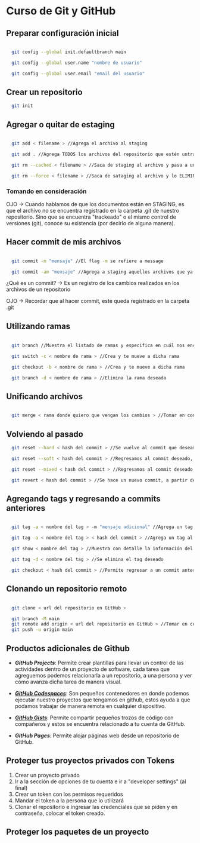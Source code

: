 # Curso de Git y GitHub

## Preparar configuración inicial

```bash

  git config --global init.defaultbranch main

  git config --global user.name "nombre de usuario"

  git config --global user.email "email del usuario"

```

## Crear un repositorio

```bash
  git init
```

## Agregar o quitar de estaging

```bash

  git add < filename > //Agrega el archivo al staging

  git add . //Agrega TODOS los archivos del repositorio que estén untracked a staging

  git rm --cached < filename > //Saca de staging al archivo y pasa a untracked

  git rm --force < filename > //Saca de sataging al archivo y lo ELIMINA

```

### Tomando en consideración

OJO -> Cuando hablamos de que los documentos están en STAGING, es que el archivo no se encuentra registrado en la carpeta .git de nuestro repositorio. Sino que se encuentra "trackeado" o el mismo control de versiones (git), conoce su existencia (por decirlo de alguna manera).

## Hacer commit de mis archivos

```bash

  git commit -m "mensaje" //El flag -m se refiere a message

  git commit -am "mensaje" //Agrega a staging aquellos archivos que ya estaban creados y se les hicieron cambios. Sin embargo, no agregan archivos recién creados a staging, se debe usar "git add"

```

¿Qué es un commit? -> Es un registro de los cambios realizados en los archivos de un repositorio

OJO -> Recordar que al hacer commit, este queda registrado en la carpeta .git

## Utilizando ramas

```bash
  
  git branch //Muestra el listado de ramas y especifica en cuál nos encontramos actualmente

  git switch -c < nombre de rama > //Crea y te mueve a dicha rama

  git checkout -b < nombre de rama > //Crea y te mueve a dicha rama

  git branch -d < nombre de rama > //Elimina la rama deseada

```

## Unificando archivos

```bash

  git merge < rama donde quiero que vengan los cambios > //Tomar en consideración que debemos de estar seguros de que la rama en la que nos encontremos, es la rama principal de nuestro proyecto o una rama a la que deseemos obtener los cambios de la otra rama

```

## Volviendo al pasado

```bash
  git reset --hard < hash del commit > //Se vuelve al commit que deseamos, al usar el flag "hard", los archivos de los nuevos commits se pierden.

  git reset --soft < hash del commit > //Regresamos al commit deseado, sin embargo, no se pierden los archivos nuevos creados o modificados.

  git reset --mixed < hash del commit > //Regresamos al commit deseado, sin embargo, los archivos nuevos creados hasta ese commit se toman como fuera del area de staging

  git revert < hash del commit > //Se hace un nuevo commit, a partir del hash de un commit anterior
```

## Agregando tags y regresando a commits anteriores

```bash

  git tag -a < nombre del tag > -m "mensaje adicional" //Agrega un tag al commit actual

  git tag -a < nombre del tag > < hash del commit > //Agrega un tag al commit deseado

  git show < nombre del tag > //Muestra con detalle la información del commit al que se le agregó dicho tag

  git tag -d < nombre del tag > //Se elimina el tag deseado

  git checkout < hash del commit > //Permite regresar a un commit anterior

```

## Clonando un repositorio remoto

```bash

  git clone < url del repositorio en GitHub >

  git branch -M main
  git remote add origin < url del repositorio en GitHub > //Tomar en consideración que esta manera se debe de hacer cuando el repositorio está vacío y ya exista en local
  git push -u origin main

```

## Productos adicionales de Github

* ***GitHub Projects***: Permite crear plantillas para llevar un control de las actividades dentro de un proyecto de software, cada tarea que agreguemos podemos relacionarla a un repositorio, a una persona y ver cómo avanza dicha tarea de manera visual.

* ***[GitHub Codespaces](https://github.com/codespaces/new)***: Son pequeños contenedores en donde podemos ejecutar nuestro proyectos que tengamos en github, estos ayuda a que podamos trabajar de manera remota en cualquier dispositivo.

* ***[GitHub Gists](https://gist.github.com)***: Permite compartir pequeños trozos de código con compañeros y estos se encuentra relacionado a tu cuenta de GitHub.

* ***GitHub Pages***: Permite alojar páginas web desde un repositorio de GitHub.

## Proteger tus proyectos privados con Tokens

1. Crear un proyecto privado
2. Ir a la sección de opciones de tu cuenta e ir a "developer settings" (al final)
3. Crear un token con los permisos requeridos
4. Mandar el token a la persona que lo utilizará
5. Clonar el repositorio e ingresar las credenciales que se piden y en contraseña, colocar el token creado.

## Proteger los paquetes de un proyecto